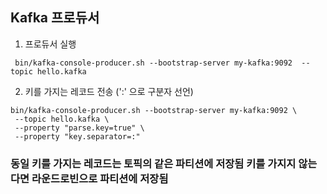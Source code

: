 ## Kafka 프로듀서

1. 프로듀서 실행

```
 bin/kafka-console-producer.sh --bootstrap-server my-kafka:9092  --topic hello.kafka
```

2. 키를 가지는 레코드 전송 (':' 으로 구분자 선언)

```
bin/kafka-console-producer.sh --bootstrap-server my-kafka:9092 \
 --topic hello.kafka \
 --property "parse.key=true" \
 --property "key.separator=:"
```

### 동일 키를 가지는 레코드는 토픽의 같은 파티션에 저장됨 키를 가지지 않는다면 라운드로빈으로 파티션에 저장됨
